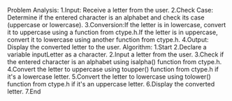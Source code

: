Problem Analysis:
1.Input: Receive a letter from the user.
2.Check Case: Determine if the entered character is an alphabet and check its case (uppercase or lowercase).
3.Conversion:If the letter is in lowercase, convert it to uppercase using a function from ctype.h.If the letter is in uppercase, convert it to lowercase using another function from ctype.h.
4.Output: Display the converted letter to the user.
Algorithm:
1.Start
2.Declare a variable inputLetter as a character.
2.Input a letter from the user.
3.Check if the entered character is an alphabet using isalpha() function from ctype.h.
4.Convert the letter to uppercase using toupper() function from ctype.h if it's a lowercase letter.
5.Convert the letter to lowercase using tolower() function from ctype.h if it's an uppercase letter.
6.Display the converted letter.
7.End
